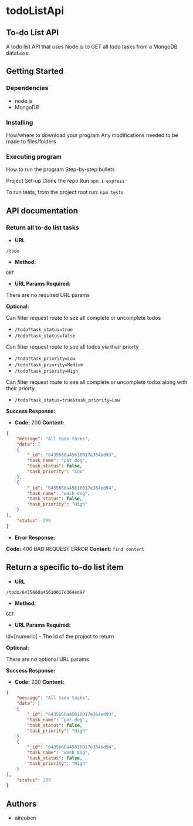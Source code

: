 # todoListApi
## To-do List API

A todo list API that uses Node.js to GET all todo tasks from a MongoDB database.



## Getting Started
### Dependencies
* node.js
* MongoDB



### Installing
How/where to download your program
Any modifications needed to be made to files/folders

### Executing program
How to run the program
Step-by-step bullets
 
Project Set-up
Clone the repo
Run `npm i express`


To run tests, from the project root run:
`npm tests`

## API documentation

### Return all to-do list tasks

* **URL**

`/todo`

* **Method:**

`GET`

* **URL Params**
 **Required:**

There are no required URL params

 **Optional:**

Can filter request route to see all complete or uncomplete todos

* `/todo?task_status=true`
* `/todo?task_status=false`


Can filter request route to see all todos via their priorty

* `/todo?task_priority=Low`
* `/todo?task_priority=Medium`
* `/todo?task_priority=High`

Can filter request route to see all complete or uncomplete todos along with their priorty

* `/todo?task_status=true&task_priority=Low`


 **Success Response:**

 * **Code:** 200 
   **Content:** 

```json
{
    "message": "All todo tasks",
    "data": [
    {
        "_id": "6435660a45610017e364ed93",
        "task_name": "pat dog",
        "task_status": false,
        "task_priority": "Low"
    },
    {
        "_id": "6435660a45610017e364ed94",
        "task_name": "wash dog",
        "task_status": false,
        "task_priority": "High"
    }
],
    "status": 200
}
 ```

* **Error Response:**

 **Code:** 400 BAD REQUEST ERROR 
 **Content:** `find content`
 
 
 
## Return a specific to-do list item

* **URL**

`/todo/6435660a45610017e364ed97`

* **Method:**

`GET`

* **URL Params**
 **Required:**

id=[numeric] - The id of the project to return

 **Optional:**

There are no optional URL params


 **Success Response:**

 * **Code:** 200 
   **Content:** 

```json
{
    "message": "All todo tasks",
    "data": [
    {
        "_id": "6435660a45610017e364ed93",
        "task_name": "pat dog",
        "task_status": false,
        "task_priority": "High"
    },
    {
        "_id": "6435660a45610017e364ed94",
        "task_name": "wash dog",
        "task_status": false,
        "task_priority": "High"
    }
],
    "status": 200
}
 ```


## Authors
* alreuben 

